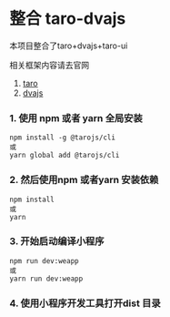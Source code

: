 # 整合 taro-dvajs


本项目整合了taro+dvajs+taro-ui


相关框架内容请去官网

1. [taro](https://github.com/NervJS/taro)
2. [dvajs](https://github.com/dvajs/dva)


### 1. 使用 npm 或者 yarn 全局安装

```
npm install -g @tarojs/cli
或
yarn global add @tarojs/cli
```

### 2. 然后使用npm 或者yarn 安装依赖

```
npm install
或
yarn
```

### 3. 开始启动编译小程序

```
npm run dev:weapp
或
yarn run dev:weapp
```

### 4. 使用小程序开发工具打开dist 目录



